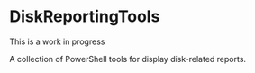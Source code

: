 # DiskReportingTools

This is a work in progress

A collection of PowerShell tools for display disk-related reports.

